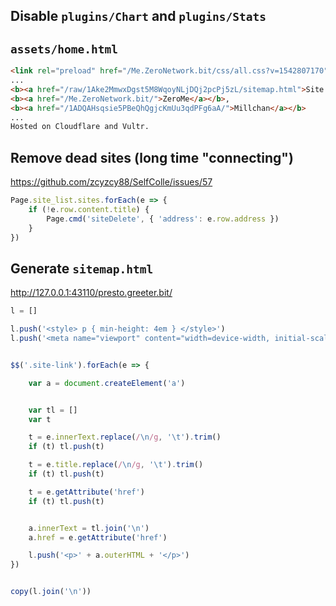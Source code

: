 ## Disable `plugins/Chart` and `plugins/Stats`

## `assets/home.html`

```html
<link rel="preload" href="/Me.ZeroNetwork.bit/css/all.css?v=1542807170" as="style">
...
<b><a href="/raw/1Ake2MmwxDgst5M8WqoyNLjDQj2pcPj5zL/sitemap.html">Site Map</a></b>,
<b><a href="/Me.ZeroNetwork.bit/">ZeroMe</a></b>,
<b><a href="/1ADQAHsqsie5PBeQhQgjcKmUu3qdPFg6aA/">Millchan</a></b>
...
Hosted on Cloudflare and Vultr.
```

## Remove dead sites (long time "connecting")

https://github.com/zcyzcy88/SelfColle/issues/57

```js
Page.site_list.sites.forEach(e => {
	if (!e.row.content.title) {
		Page.cmd('siteDelete', { 'address': e.row.address })
	}
})
```

## Generate `sitemap.html`

http://127.0.0.1:43110/presto.greeter.bit/

```js
l = []

l.push('<style> p { min-height: 4em } </style>')
l.push('<meta name="viewport" content="width=device-width, initial-scale=1.0, minimum-scale=1.0">')


$$('.site-link').forEach(e => {

	var a = document.createElement('a')


	var tl = []
	var t

	t = e.innerText.replace(/\n/g, '\t').trim()
	if (t) tl.push(t)

	t = e.title.replace(/\n/g, '\t').trim()
	if (t) tl.push(t)

	t = e.getAttribute('href')
	if (t) tl.push(t)


	a.innerText = tl.join('\n')
	a.href = e.getAttribute('href')

	l.push('<p>' + a.outerHTML + '</p>')
})


copy(l.join('\n'))
```
